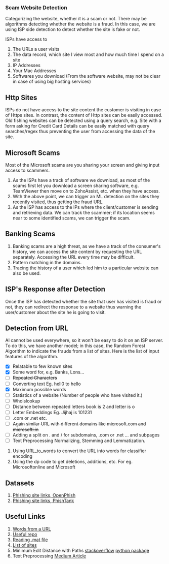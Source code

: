 ### Scam Website Detection

Categorizing the website, whether it is a scam or not. There may be algorithms detecting whether the website is a fraud. In this case, we are using ISP side detection to detect whether the site is fake or not.

ISPs have access to
1) The URLs a user visits
2) The data record, which site I view most and how much time I spend on a site
3) IP Addresses
4) Your Mac Addresses
5) Softwares you download (From the software website, may not be clear in case of using big hosting services)

## Http Sites
ISPs do not have access to the site content the customer is visiting in case of Https sites. In contrast, the content of Http sites can be easily accessed. Old fishing websites can be detected using a query search, e.g. Site with a form asking for Credit Card Details can be easily matched with query searches/regex thus preventing the user from accessing the data of the site.

## Microsoft Scams
Most of the Microsoft scams are you sharing your screen and giving input access to scammers.
1) As the ISPs have a track of software we download, as most of the scams first let you download a screen sharing software, e.g. TeamViewer then move on to ZohoAssist, etc. when they have access.
2) With the above point, we can trigger an ML detection on the sites they recently visited, thus getting the fraud URL.
3) As the ISP has access to the IPs where the client/customer is sending and retrieving data. We can track the scammer; if its location seems near to some identified scams, we can trigger the scam. 

## Banking Scams
1) Banking scams are a high threat, as we have a track of the consumer's history, we can access the site content by requesting the URL separately. Accessing the URL every time may be difficult.
2) Pattern matching in the domains.
3) Tracing the history of a user which led him to a particular website can also be used.

## ISP's Response after Detection
Once the ISP has detected whether the site that user has visited is fraud or not, they can redirect the response to a website thus warning the user/customer about the site he is going to visit.


## Detection from URL
AI cannot be used everywhere, so it won't be easy to do it on an ISP server. To do this, we have another model; in this case, the Random Forest Algorithm to indicate the frauds from a list of sites. Here is the list of input features of the algorithm.

- [x] Relatable to few known sites 
- [x] Some word for, e.g. Banks, Lons...
- [ ] ~~Repeated Characters~~
- [ ] Converting text Eg. hell0 to hello
- [x] Maximum possible words
- [ ] Statistics of a website (Number of people who have visited it.)
- [ ] Whoislookup
- [ ] Distance between repeated letters book is 2 and letter is o
- [ ] Letter Embeddings Eg. Jijhaj is 101231
- [ ] .com or .net etc.
- [ ] ~~Again similar URL with different domains like microsoft.com and microsofti.in~~
- [ ] Adding a split on . and / for subdomains, .com or .net ... and subpages
- [ ] Text Preprocessing Normalizing, Stemming and Lemmatization.

1) Using URL_to_words to convert the URL into words for classifier encoding
2) Using the dp code to get deletions, additions, etc. For eg. Microsoftonline and Microsoft

## Datasets
1) [Phishing site links, OpenPhish](https://openphish.com/feed.txt)
2) [Phishing site links, PhishTank](https://www.phishtank.com/developer_info.php)

## Useful Links
1) [Words from a URL](https://stackoverflow.com/questions/8870261/how-to-split-text-without-spaces-into-list-of-words)
2) [Useful repo](https://github.com/shramos/Awesome-Cybersecurity-Datasets)
3) [Reading .mat file](https://stackoverflow.com/questions/874461/read-mat-files-in-python)
4) [List of sites](https://lifars.com/wp-content/uploads/2016/11/Sites-with-blocklist-of-malicious-IPs-and-URLs.pdf)
5) Minimum Edit Distance with Paths [stackoverflow](https://stackoverflow.com/questions/10638597/minimum-edit-distance-reconstruction) [python package](https://pypi.org/project/python-Levenshtein/)
6) Text Preprocessing [Medium Article](https://towardsdatascience.com/a-handbook-to-text-preprocessing-890f73fd28f8)
